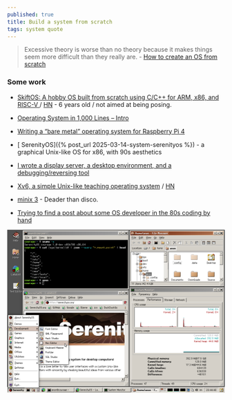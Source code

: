 ```yaml
---
published: true
title: Build a system from scratch
tags: system quote
---
```

> Excessive theory is worse than no theory because it makes things seem more difficult than they really are. - [How to create an OS from scratch](https://news.ycombinator.com/item?id=18036538)

### Some work
- [SkiftOS: A hobby OS built from scratch using C/C++ for ARM, x86, and RISC-V ](https://skiftos.org/) / [HN](https://news.ycombinator.com/item?id=45229414) - 6 years old / not aimed at being posing.
- [	Operating System in 1,000 Lines – Intro](https://news.ycombinator.com/item?id=42631873)
- [Writing a “bare metal” operating system for Raspberry Pi 4](https://news.ycombinator.com/item?id=28774022)
- [	SerenityOS]({% post_url 2025-03-14-system-serenityos %}) - a graphical Unix-like OS for x86, with 90s aesthetics
- [	I wrote a display server, a desktop environment, and a debugging/reversing tool ](https://news.ycombinator.com/item?id=11785479)
- [	Xv6, a simple Unix-like teaching operating system](https://pdos.csail.mit.edu/6.828/2023/xv6.html) / [HN](https://news.ycombinator.com/item?id=40613126)

- [minix 3](https://news.ycombinator.com/item?id=41671690) - Deader than disco.
- [ Trying to find a post about some OS developer in the 80s coding by hand](https://news.ycombinator.com/item?id=42779117)

[![caption](https://github.com/SerenityOS/serenity/raw/master/Meta/Screenshots/screenshot-c03b788.png)](https://github.com/SerenityOS/serenity#serenityos)
